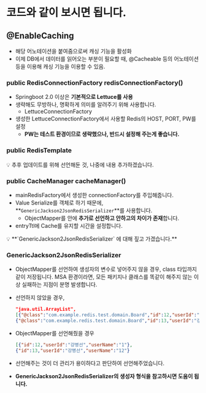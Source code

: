 # 코드와 같이 보시면 됩니다.

## @EnableCaching

- 해당 어노테이션을 붙여줌으로써 캐싱 기능을 활성화
- 이제 DB에서 데이터를 읽어오는 부분이 필요할 때, @Cacheable 등의 어노테이션 등을 이용해 캐싱 기능을 이용할 수 있음.

### public RedisConnectionFactory redisConnectionFactory()

- Springboot 2.0 이상은 **기본적으로 Lettuce를 사용**
- 생략해도 무방하나, 명확하게 의미를 알려주기 위해 사용합니다.
    - LettuceConnectionFactory
- 생성한 LettuceConnectionFactory에서 사용할 Redis의 HOST, PORT, PW를 설정
    - **PW는 테스트 환경이므로 생략했으나, 반드시 설정해 주는게 좋습니다.**

### public RedisTemplate

<aside>
💡 추후 업데이트를 위해 선언해둔 것, 나중에 내용 추가하겠습니다.

</aside>

### public CacheManager cacheManager()

- mainRedisFactory에서 생성한 connectionFactory를 주입해줍니다.
- Value Serialize를 객체로 하기 때문에, **`GenericJackson2JsonRedisSerializer`**를 사용합니다.
    - ObjectMapper를 안에 **추가로 선언하고 안하고의 차이가 존재**합니다.
- entryTtl에 Cache를 유지할 시간을 설정합니다.

<aside>
💡 **`GenericJackson2JsonRedisSerializer` 에 대해 짚고 가겠습니다.**

</aside>

### GenericJackson2JsonRedisSerializer

- ObjectMapper를 선언하여 생성자의 변수로 넣어주지 않을 경우, class 타입까지 같이 저장됩니다. MSA 환경이라면, 모든 패키지나 클래스를 똑같이 해주지 않는 이상 실패하는 지점이 분명 발생합니다.
- 선언하지 않았을 경우,
    
    ```json
    "java.util.ArrayList",
    [{"@class":"com.example.redis.test.domain.Board","id":12,"userId":"강병선","userName":"1"},
    {"@class":"com.example.redis.test.domain.Board","id":13,"userId":"강병선","userName":"12"}
    ```
    
- ObjectMapper를 선언해줬을 경우
    
    ```json
    [{"id":12,"userId":"강병선","userName":"1"},
    {"id":13,"userId":"강병선","userName":"12"}
    ```
    
- 선언해주는 것이 더 관리가 용이하다고 판단하여 선언해주었습니다.
- **GenericJackson2JsonRedisSerializer의 생성자 형식을 참고하시면 도움이 됩니다.**
